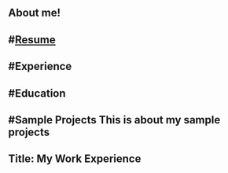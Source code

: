 About me!
---
#[Resume](./Topics/2025-07-02-Resume.md) 
---
#Experience
---
#Education
----
#Sample Projects This is about my sample projects
-----
Title: My Work Experience
----
